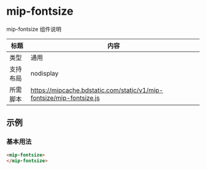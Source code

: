 # mip-fontsize

mip-fontsize 组件说明

标题|内容
----|----
类型|通用
支持布局|nodisplay
所需脚本|https://mipcache.bdstatic.com/static/v1/mip-fontsize/mip-fontsize.js

## 示例

### 基本用法
```html
<mip-fontsize>
</mip-fontsize>
```

